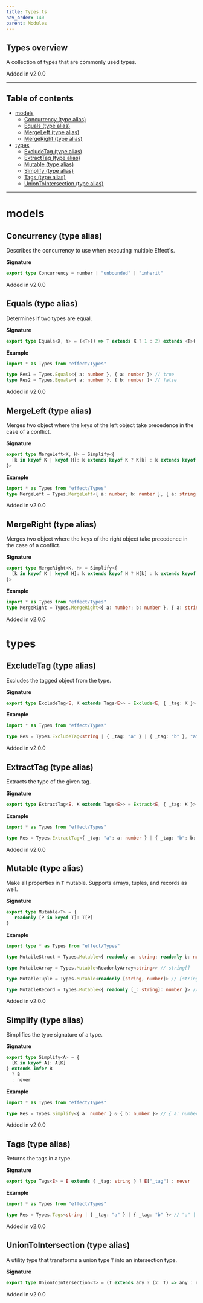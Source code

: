```yaml
---
title: Types.ts
nav_order: 140
parent: Modules
---
```


## Types overview

A collection of types that are commonly used types.

Added in v2.0.0

---

<h2 class="text-delta">Table of contents</h2>

- [models](#models)
  - [Concurrency (type alias)](#concurrency-type-alias)
  - [Equals (type alias)](#equals-type-alias)
  - [MergeLeft (type alias)](#mergeleft-type-alias)
  - [MergeRight (type alias)](#mergeright-type-alias)
- [types](#types)
  - [ExcludeTag (type alias)](#excludetag-type-alias)
  - [ExtractTag (type alias)](#extracttag-type-alias)
  - [Mutable (type alias)](#mutable-type-alias)
  - [Simplify (type alias)](#simplify-type-alias)
  - [Tags (type alias)](#tags-type-alias)
  - [UnionToIntersection (type alias)](#uniontointersection-type-alias)

---

# models

## Concurrency (type alias)

Describes the concurrency to use when executing multiple Effect's.

**Signature**

```ts
export type Concurrency = number | "unbounded" | "inherit"
```

Added in v2.0.0

## Equals (type alias)

Determines if two types are equal.

**Signature**

```ts
export type Equals<X, Y> = (<T>() => T extends X ? 1 : 2) extends <T>() => T extends Y ? 1 : 2 ? true : false
```

**Example**

```ts
import * as Types from "effect/Types"

type Res1 = Types.Equals<{ a: number }, { a: number }> // true
type Res2 = Types.Equals<{ a: number }, { b: number }> // false
```

Added in v2.0.0

## MergeLeft (type alias)

Merges two object where the keys of the left object take precedence in the case of a conflict.

**Signature**

```ts
export type MergeLeft<K, H> = Simplify<{
  [k in keyof K | keyof H]: k extends keyof K ? K[k] : k extends keyof H ? H[k] : never
}>
```

**Example**

```ts
import * as Types from "effect/Types"
type MergeLeft = Types.MergeLeft<{ a: number; b: number }, { a: string }> // { a: number; b: number; }
```

Added in v2.0.0

## MergeRight (type alias)

Merges two object where the keys of the right object take precedence in the case of a conflict.

**Signature**

```ts
export type MergeRight<K, H> = Simplify<{
  [k in keyof K | keyof H]: k extends keyof H ? H[k] : k extends keyof K ? K[k] : never
}>
```

**Example**

```ts
import * as Types from "effect/Types"
type MergeRight = Types.MergeRight<{ a: number; b: number }, { a: string }> // { a: string; b: number; }
```

Added in v2.0.0

# types

## ExcludeTag (type alias)

Excludes the tagged object from the type.

**Signature**

```ts
export type ExcludeTag<E, K extends Tags<E>> = Exclude<E, { _tag: K }>
```

**Example**

```ts
import * as Types from "effect/Types"

type Res = Types.ExcludeTag<string | { _tag: "a" } | { _tag: "b" }, "a"> // string | { _tag: "b" }
```

Added in v2.0.0

## ExtractTag (type alias)

Extracts the type of the given tag.

**Signature**

```ts
export type ExtractTag<E, K extends Tags<E>> = Extract<E, { _tag: K }>
```

**Example**

```ts
import * as Types from "effect/Types"

type Res = Types.ExtractTag<{ _tag: "a"; a: number } | { _tag: "b"; b: number }, "b"> // { _tag: "b", b: number }
```

Added in v2.0.0

## Mutable (type alias)

Make all properties in `T` mutable. Supports arrays, tuples, and records as well.

**Signature**

```ts
export type Mutable<T> = {
  -readonly [P in keyof T]: T[P]
}
```

**Example**

```ts
import type * as Types from "effect/Types"

type MutableStruct = Types.Mutable<{ readonly a: string; readonly b: number }> // { a: string; b: number; }

type MutableArray = Types.Mutable<ReadonlyArray<string>> // string[]

type MutableTuple = Types.Mutable<readonly [string, number]> // [string, number]

type MutableRecord = Types.Mutable<{ readonly [_: string]: number }> // { [x: string]: number; }
```

Added in v2.0.0

## Simplify (type alias)

Simplifies the type signature of a type.

**Signature**

```ts
export type Simplify<A> = {
  [K in keyof A]: A[K]
} extends infer B
  ? B
  : never
```

**Example**

```ts
import * as Types from "effect/Types"

type Res = Types.Simplify<{ a: number } & { b: number }> // { a: number; b: number; }
```

Added in v2.0.0

## Tags (type alias)

Returns the tags in a type.

**Signature**

```ts
export type Tags<E> = E extends { _tag: string } ? E["_tag"] : never
```

**Example**

```ts
import * as Types from "effect/Types"

type Res = Types.Tags<string | { _tag: "a" } | { _tag: "b" }> // "a" | "b"
```

Added in v2.0.0

## UnionToIntersection (type alias)

A utility type that transforms a union type `T` into an intersection type.

**Signature**

```ts
export type UnionToIntersection<T> = (T extends any ? (x: T) => any : never) extends (x: infer R) => any ? R : never
```

Added in v2.0.0

